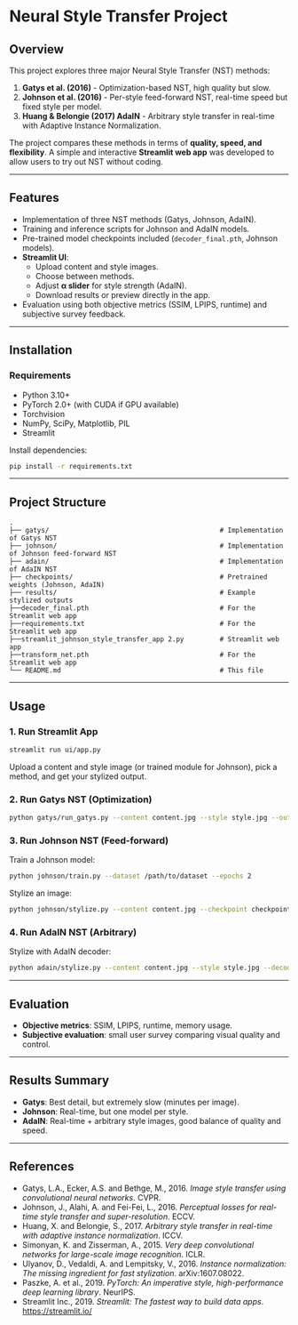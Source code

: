 # Neural Style Transfer Project

## Overview
This project explores three major Neural Style Transfer (NST) methods:

1. **Gatys et al. (2016)** - Optimization-based NST, high quality but slow.
2. **Johnson et al. (2016)** - Per-style feed-forward NST, real-time speed but fixed style per model.
3. **Huang & Belongie (2017) AdaIN** - Arbitrary style transfer in real-time with Adaptive Instance Normalization.

The project compares these methods in terms of **quality, speed, and flexibility**. A simple and interactive **Streamlit web app** was developed to allow users to try out NST without coding.

---

## Features
- Implementation of three NST methods (Gatys, Johnson, AdaIN).
- Training and inference scripts for Johnson and AdaIN models.
- Pre-trained model checkpoints included (`decoder_final.pth`, Johnson models).
- **Streamlit UI**:
  - Upload content and style images.
  - Choose between methods.
  - Adjust **α slider** for style strength (AdaIN).
  - Download results or preview directly in the app.
- Evaluation using both objective metrics (SSIM, LPIPS, runtime) and subjective survey feedback.

---

## Installation

### Requirements
- Python 3.10+
- PyTorch 2.0+ (with CUDA if GPU available)
- Torchvision
- NumPy, SciPy, Matplotlib, PIL
- Streamlit

Install dependencies:

```bash
pip install -r requirements.txt
```

---

## Project Structure
```
.
├── gatys/                                           # Implementation of Gatys NST
├── johnson/                                         # Implementation of Johnson feed-forward NST
├── adain/                                           # Implementation of AdaIN NST
├── checkpoints/                                     # Pretrained weights (Johnson, AdaIN)
├── results/                                         # Example stylized outputs
├──decoder_final.pth                                 # For the Streamlit web app 
├──requirements.txt                                  # For the Streamlit web app 
├──streamlit_johnson_style_transfer_app 2.py         # Streamlit web app
├──transform_net.pth                                 # For the Streamlit web app 
└── README.md                                        # This file
```

---

## Usage

### 1. Run Streamlit App
```bash
streamlit run ui/app.py
```
Upload a content and style image (or trained module for Johnson), pick a method, and get your stylized output.

### 2. Run Gatys NST (Optimization)
```bash
python gatys/run_gatys.py --content content.jpg --style style.jpg --out output.jpg
```

### 3. Run Johnson NST (Feed-forward)
Train a Johnson model:
```bash
python johnson/train.py --dataset /path/to/dataset --epochs 2
```
Stylize an image:
```bash
python johnson/stylize.py --content content.jpg --checkpoint checkpoints/johnson_xxx.pth --out output.jpg
```

### 4. Run AdaIN NST (Arbitrary)
Stylize with AdaIN decoder:
```bash
python adain/stylize.py --content content.jpg --style style.jpg --decoder checkpoints/decoder_final.pth --alpha 0.7 --out output.jpg
```

---

## Evaluation
- **Objective metrics**: SSIM, LPIPS, runtime, memory usage.
- **Subjective evaluation**: small user survey comparing visual quality and control.

---

## Results Summary
- **Gatys**: Best detail, but extremely slow (minutes per image).
- **Johnson**: Real-time, but one model per style.
- **AdaIN**: Real-time + arbitrary style images, good balance of quality and speed.

---

## References
- Gatys, L.A., Ecker, A.S. and Bethge, M., 2016. *Image style transfer using convolutional neural networks*. CVPR.
- Johnson, J., Alahi, A. and Fei-Fei, L., 2016. *Perceptual losses for real-time style transfer and super-resolution*. ECCV.
- Huang, X. and Belongie, S., 2017. *Arbitrary style transfer in real-time with adaptive instance normalization*. ICCV.
- Simonyan, K. and Zisserman, A., 2015. *Very deep convolutional networks for large-scale image recognition*. ICLR.
- Ulyanov, D., Vedaldi, A. and Lempitsky, V., 2016. *Instance normalization: The missing ingredient for fast stylization*. arXiv:1607.08022.
- Paszke, A. et al., 2019. *PyTorch: An imperative style, high-performance deep learning library*. NeurIPS.
- Streamlit Inc., 2019. *Streamlit: The fastest way to build data apps*. https://streamlit.io/
